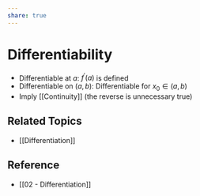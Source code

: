 ```yaml
---
share: true
---
```


# Differentiability

- Differentiable at $a$: $f^{\prime}(a)$ is defined
- Differentiable on $(a,b)$: Differentiable for $x_0\in(a,b)$
- Imply [[Continuity]] (the reverse is unnecessary true)

## Related Topics

- [[Differentiation]]

## Reference

- [[02 - Differentiation]]
